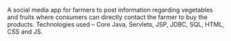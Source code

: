 A social media app for farmers to post information regarding vegetables and fruits where consumers can directly contact the farmer to buy the products. 
Technologies used – Core Java, Servlets, JSP, JDBC, SQL, HTML, CSS and JS.
